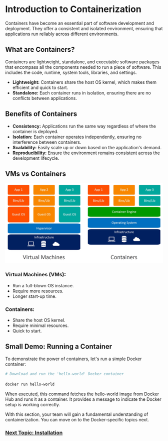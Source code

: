 # Introduction to Containerization

Containers have become an essential part of software development and deployment. They offer a consistent and isolated environment, ensuring that applications run reliably across different environments.

## What are Containers?

Containers are lightweight, standalone, and executable software packages that encompass all the components needed to run a piece of software. This includes the code, runtime, system tools, libraries, and settings.

- **Lightweight:** Containers share the host OS kernel, which makes them efficient and quick to start.
- **Standalone:** Each container runs in isolation, ensuring there are no conflicts between applications.

## Benefits of Containers

- **Consistency:** Applications run the same way regardless of where the container is deployed.
- **Isolation:** Each container operates independently, ensuring no interference between containers.
- **Scalability:** Easily scale up or down based on the application's demand.
- **Reproducibility:** Ensure the environment remains consistent across the development lifecycle.

## VMs vs Containers

![VM vs Containers](/Assets/containers-vs-virtual-machines.jpg)

### Virtual Machines (VMs):

- Run a full-blown OS instance.
- Require more resources.
- Longer start-up time.

### Containers:

- Share the host OS kernel.
- Require minimal resources.
- Quick to start.

## Small Demo: Running a Container

To demonstrate the power of containers, let's run a simple Docker container:

```bash
# Download and run the 'hello-world' Docker container

docker run hello-world
```

When executed, this command fetches the hello-world image from Docker Hub and runs it as a container. It provides a message to indicate the Docker setup is working correctly.

With this section, your team will gain a fundamental understanding of containerization. You can move on to the Docker-specific topics next.

### [Next Topic: Installation](/Docker/Installation.md)
